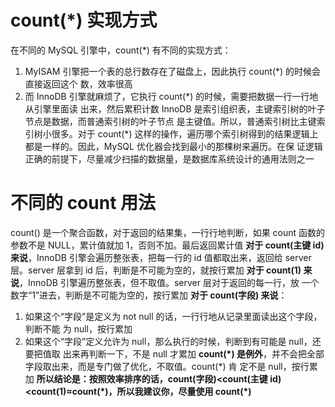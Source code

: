 # count(\*) 实现方式
在不同的 MySQL 引擎中，count(\*) 有不同的实现方式：
1. MyISAM 引擎把一个表的总行数存在了磁盘上，因此执行 count(\*) 的时候会直接返回这个 数，效率很高
2. 而 InnoDB 引擎就麻烦了，它执行 count(\*) 的时候，需要把数据一行一行地从引擎里面读 出来，然后累积计数
InnoDB 是索引组织表，主键索引树的叶子节点是数据，而普通索引树的叶子节点 是主键值。所以，普通索引树比主键索引树小很多。对于 count(\*) 这样的操作，遍历哪个索引树得到的结果逻辑上都是一样的。因此，MySQL 优化器会找到最小的那棵树来遍历。在保 证逻辑正确的前提下，尽量减少扫描的数据量，是数据库系统设计的通用法则之一
# 不同的 count 用法
count() 是一个聚合函数，对于返回的结果集，一行行地判断，如果 count 函数的参数不是 NULL，累计值就加 1，否则不加。最后返回累计值
**对于 count(主键 id) 来说**，InnoDB 引擎会遍历整张表，把每一行的 id 值都取出来，返回给 server 层。server 层拿到 id 后，判断是不可能为空的，就按行累加
**对于 count(1) 来说**，InnoDB 引擎遍历整张表，但不取值。server 层对于返回的每一行，放 一个数字“1”进去，判断是不可能为空的，按行累加
**对于 count(字段) 来说**：
1. 如果这个“字段”是定义为 not null 的话，一行行地从记录里面读出这个字段，判断不能 为 null，按行累加
2. 如果这个“字段”定义允许为 null，那么执行的时候，判断到有可能是 null，还要把值取 出来再判断一下，不是 null 才累加
**count(\*) 是例外**，并不会把全部字段取出来，而是专门做了优化，不取值。count(\*) 肯 定不是 null，按行累加
**所以结论是：按照效率排序的话，count(字段)<count(主键 id)<count(1)≈count(\*)，所以我建议你，尽量使用 count(\*)**
